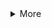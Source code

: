 <details class="details-reset">
  <summary class="btn">More <span></summary>
  <div class="border p-3 mt-2">Hidden text</div>
</details>
